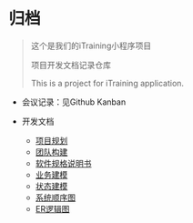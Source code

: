 # 归档

> 这个是我们的iTraining小程序项目
>
> 项目开发文档记录仓库
>
> This is a project for iTraining application.

- 会议记录：见Github Kanban

- 开发文档

  - [项目规划](docs/项目规划.md)
  - [团队构建](docs/团队构建.md)
  - [软件规格说明书](docs/需求分析/软件需求规格说明书.pdf)
  - [业务建模](docs/业务建模.md)
  - [状态建模](docs/状态建模.md)
  - [系统顺序图](docs/系统顺序图.md)
  - [ER逻辑图](docs/ER逻辑图.md)


